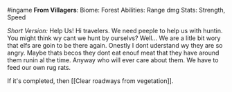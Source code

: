 #ingame 
**From Villagers**:
Biome: Forest
Abilities: Range dmg
Stats: Strength, Speed

*Short Version:* 
Help Us!
	Hi travelers. We need peeple to help us with huntin. You might think wy cant we hunt by ourselvs? Well... We are a litle bit wory that elfs are goin to be there again. Onestly I dont uderstand wy they are so angry. Maybe thats becos they dont eat enouf meat that they have around them runin al the time. Anyway who will ever care about them. We have to feed our own rug rats. 

If it's completed, then
	[[Clear roadways from vegetation]].